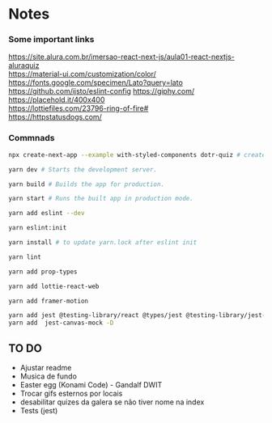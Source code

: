# Notes

### Some important links

https://site.alura.com.br/imersao-react-next-js/aula01-react-nextjs-aluraquiz  
https://material-ui.com/customization/color/  
https://fonts.google.com/specimen/Lato?query=lato  
https://github.com/ijsto/eslint-config
https://giphy.com/  
https://placehold.it/400x400  
https://lottiefiles.com/23796-ring-of-fire#  
https://httpstatusdogs.com/

### Commnads

```sh
npx create-next-app --example with-styled-components dotr-quiz # create project

yarn dev # Starts the development server.

yarn build # Builds the app for production.

yarn start # Runs the built app in production mode.

yarn add eslint --dev

yarn eslint:init

yarn install # to update yarn.lock after eslint init

yarn lint

yarn add prop-types

yarn add lottie-react-web

yarn add framer-motion

yarn add jest @testing-library/react @types/jest @testing-library/jest-dom babel-jest @babel/core -D
yarn add  jest-canvas-mock -D
```

## TO DO

-   Ajustar readme
-   Musica de fundo
-   Easter egg (Konami Code) - Gandalf DWIT
-   Trocar gifs esternos por locais
-   desabilitar quizes da galera se não tiver nome na index
-   Tests (jest)
